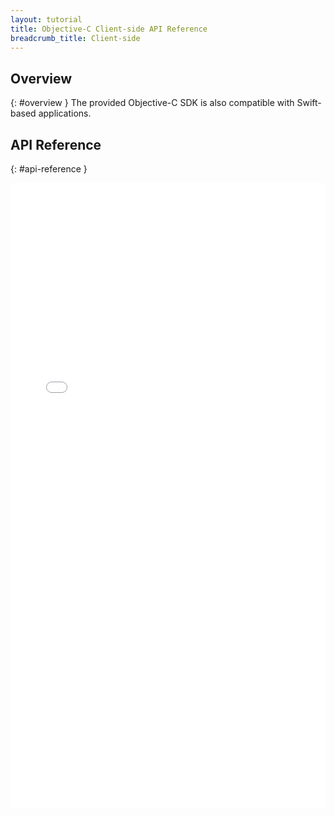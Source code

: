 ```yaml
---
layout: tutorial
title: Objective-C Client-side API Reference
breadcrumb_title: Client-side
---
```

<!-- NLS_CHARSET=UTF-8 -->
## Overview
{: #overview }
The provided Objective-C SDK is also compatible with Swift-based applications.

## API Reference
{: #api-reference }

<iframe width="100%" height="1000px" frameBorder="0" src="../../../../../../../../../api-ref/wl-ios-objc-apidoc/html/refobjc-worklight-ios/html/index.html"></iframe>